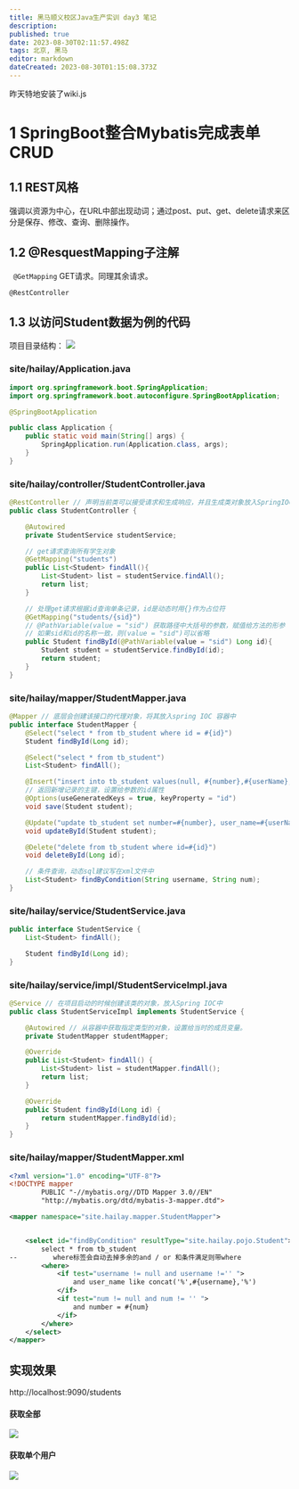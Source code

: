 ```yaml
---
title: 黑马顺义校区Java生产实训 day3 笔记
description: 
published: true
date: 2023-08-30T02:11:57.498Z
tags: 北京, 黑马
editor: markdown
dateCreated: 2023-08-30T01:15:08.373Z
---
```


昨天特地安装了wiki.js

# 1 SpringBoot整合Mybatis完成表单CRUD

## 1.1 REST风格
强调以资源为中心，在URL中部出现动词；通过post、put、get、delete请求来区分是保存、修改、查询、删除操作。

## 1.2 @ResquestMapping子注解
`` @GetMapping`` GET请求。同理其余请求。

``@RestController``
## 1.3 以访问Student数据为例的代码
项目目录结构：
![](https://qiniu.oos.hailay.site/img/20230830100123.png)

### site/hailay/Application.java
```java
import org.springframework.boot.SpringApplication;
import org.springframework.boot.autoconfigure.SpringBootApplication;

@SpringBootApplication

public class Application {
    public static void main(String[] args) {
        SpringApplication.run(Application.class, args);
    }
}

```

### site/hailay/controller/StudentController.java
```java
@RestController // 声明当前类可以接受请求和生成响应，并且生成类对象放入SpringIOC中
public class StudentController {

    @Autowired
    private StudentService studentService;

    // get请求查询所有学生对象
    @GetMapping("students")
    public List<Student> findAll(){
        List<Student> list = studentService.findAll();
        return list;
    }

    // 处理get请求根据id查询单条记录，id是动态时用{}作为占位符
    @GetMapping("students/{sid}")
    // @PathVariable(value = "sid") 获取路径中大括号的参数，赋值给方法的形参
    // 如果sid和id的名称一致，则(value = "sid")可以省略
    public Student findById(@PathVariable(value = "sid") Long id){
        Student student = studentService.findById(id);
        return student;
    }
}

```

### site/hailay/mapper/StudentMapper.java
```java
@Mapper // 底层会创建该接口的代理对象，将其放入spring IOC 容器中
public interface StudentMapper {
    @Select("select * from tb_student where id = #{id}")
    Student findById(Long id);

    @Select("select * from tb_student")
    List<Student> findAll();

    @Insert("insert into tb_student values(null, #{number},#{userName}, #{birthday}, #{address})")
    // 返回新增记录的主键，设置给参数的id属性
    @Options(useGeneratedKeys = true, keyProperty = "id")
    void save(Student student);

    @Update("update tb_student set number=#{number}, user_name=#{userName}, birthday=#{birthday}, address=#{address} where id=#{id}")
    void updateById(Student student);

    @Delete("delete from tb_student where id=#{id}")
    void deleteById(Long id);

    // 条件查询，动态sql建议写在xml文件中
    List<Student> findByCondition(String username, String num);
}
```
### site/hailay/service/StudentService.java
```java
public interface StudentService {
    List<Student> findAll();

    Student findById(Long id);
}

```
### site/hailay/service/impl/StudentServiceImpl.java
```java
@Service // 在项目启动的时候创建该类的对象，放入Spring IOC中
public class StudentServiceImpl implements StudentService {

    @Autowired // 从容器中获取指定类型的对象，设置给当时的成员变量。
    private StudentMapper studentMapper;

    @Override
    public List<Student> findAll() {
        List<Student> list = studentMapper.findAll();
        return list;
    }

    @Override
    public Student findById(Long id) {
        return studentMapper.findById(id);
    }
}
```

### site/hailay/mapper/StudentMapper.xml
````xml
<?xml version="1.0" encoding="UTF-8"?>
<!DOCTYPE mapper
        PUBLIC "-//mybatis.org//DTD Mapper 3.0//EN"
        "http://mybatis.org/dtd/mybatis-3-mapper.dtd">

<mapper namespace="site.hailay.mapper.StudentMapper">


    <select id="findByCondition" resultType="site.hailay.pojo.Student">
        select * from tb_student
--         where标签会自动去掉多余的and / or 和条件满足则带where
        <where>
            <if test="username != null and username !='' ">
                and user_name like concat('%',#{username},'%')
            </if>
            <if test="num != null and num != '' ">
                and number = #{num}
            </if>
        </where>
    </select>
</mapper>
````

## 实现效果
http://localhost:9090/students

#### 获取全部
![](https://qiniu.oos.hailay.site/img/20230830095530.png)

#### 获取单个用户

![](https://qiniu.oos.hailay.site/img/20230830095752.png)


